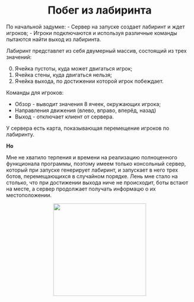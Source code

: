 <div id="header">
  <h1 align="center">Побег из лабиринта</h1>
  По начальной задумке:
- Сервер на запуске создает лабиринт и ждет игроков;
- Игроки подключаются и используя различные команды пытаются найти выход из лабиринта.

Лабиринт представлет из себя двумерный массив, состоящий из трех значений:
<ol start="0">
  <li>Ячейка пустоты, куда может двигаться игрок;</li>
  <li>Ячейка стены, куда двигаться нельзя;</li>
  <li>Ячейка выхода, по достижении которой игрок побеждает.</li>
</ol>

Команды для игроков:
<ul>
  <li>Обзор - выводит значения 8 ячеек, окружающих игрока;</li>
  <li>Направления движения (влево, вправо, вперёд, назад)</li>
  <li>Выход - отключает клиент от сервера.</li>
</ul>

У сервера есть карта, показывающая перемещение игроков по лабиринту.

<b>Но</b>
<p>Мне не хватило терпения и времени на реализацию полноценного функционала программы, поэтому имеем только консольный сервер, который при запуске генерирует лабиринт, и запускает в него трех ботов, перемещающихся в случайном порядке.
Лень мне стало на столько, что при достижении выхода ниче не происходит, боты встают на месте, а сервер продолжает получать информацю о их местоположении.</p>
  
<p align="center">
  <img id = "img" src="https://media1.tenor.com/m/VGWL6bzr5ToAAAAd/ned-flanders-house.gif" width="250"/>
</p>
</div>
